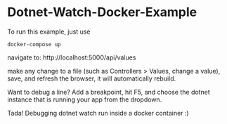 # Dotnet-Watch-Docker-Example

 To run this example, just use
 ```console
 docker-compose up
 ```
 
 navigate to: http://localhost:5000/api/values
 
 make any change to a file (such as Controllers > Values, change a value), save, and refresh the browser, it will automatically rebuild.
 
 Want to debug a line? Add a breakpoint, hit F5, and choose the dotnet instance that is running your app from the dropdown.
 
  Tada! Debugging dotnet watch run inside a docker container :)
